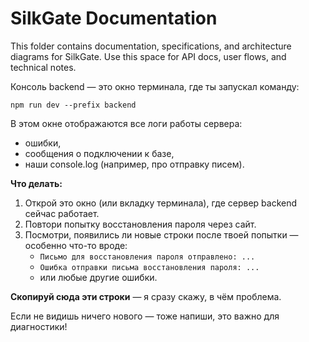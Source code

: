 # SilkGate Documentation

This folder contains documentation, specifications, and architecture diagrams for SilkGate. Use this space for API docs, user flows, and technical notes. 

Консоль backend — это окно терминала, где ты запускал команду:

```
npm run dev --prefix backend
```

В этом окне отображаются все логи работы сервера:  
- ошибки,
- сообщения о подключении к базе,
- наши console.log (например, про отправку писем).

**Что делать:**
1. Открой это окно (или вкладку терминала), где сервер backend сейчас работает.
2. Повтори попытку восстановления пароля через сайт.
3. Посмотри, появились ли новые строки после твоей попытки — особенно что-то вроде:
   - `Письмо для восстановления пароля отправлено: ...`
   - `Ошибка отправки письма восстановления пароля: ...`
   - или любые другие ошибки.

**Скопируй сюда эти строки** — я сразу скажу, в чём проблема.

Если не видишь ничего нового — тоже напиши, это важно для диагностики! 